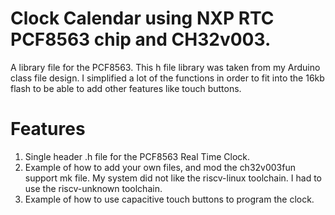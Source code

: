 
# Clock Calendar using NXP RTC PCF8563 chip and CH32v003.

A library file for the PCF8563.  This h file library was
taken from my Arduino class file design.  I simplified 
a lot of the functions in order to fit into the 16kb 
flash to be able to add other features like touch buttons.  


# Features

1. Single header .h file for the PCF8563 Real Time Clock.
2. Example of how to add your own files, and mod the ch32v003fun
support mk file.  My system did not like the riscv-linux toolchain. I had to use the riscv-unknown toolchain.
3. Example of how to use capacitive touch buttons to program the clock.

